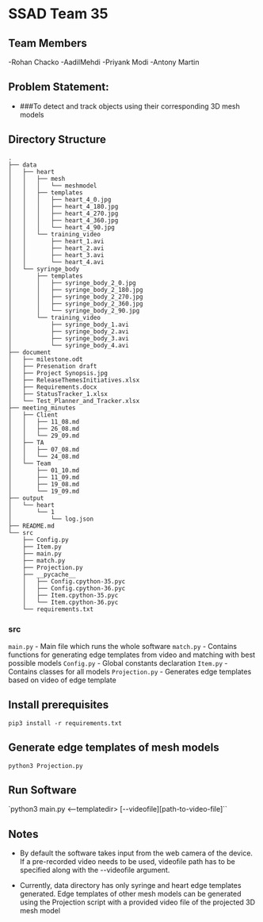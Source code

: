# SSAD Team 35

## Team Members

-Rohan Chacko
-AadilMehdi
-Priyank Modi
-Antony Martin

## Problem Statement:

- ###To detect and track objects using their corresponding 3D mesh models

## Directory Structure

    .
    ├── data
    │   ├── heart
    │   │   ├── mesh
    │   │   │   └── meshmodel
    │   │   ├── templates
    │   │   │   ├── heart_4_0.jpg
    │   │   │   ├── heart_4_180.jpg
    │   │   │   ├── heart_4_270.jpg
    │   │   │   ├── heart_4_360.jpg
    │   │   │   └── heart_4_90.jpg
    │   │   └── training_video
    │   │       ├── heart_1.avi
    │   │       ├── heart_2.avi
    │   │       ├── heart_3.avi
    │   │       └── heart_4.avi
    │   └── syringe_body
    │       ├── templates
    │       │   ├── syringe_body_2_0.jpg
    │       │   ├── syringe_body_2_180.jpg
    │       │   ├── syringe_body_2_270.jpg
    │       │   ├── syringe_body_2_360.jpg
    │       │   └── syringe_body_2_90.jpg
    │       └── training_video
    │           ├── syringe_body_1.avi
    │           ├── syringe_body_2.avi
    │           ├── syringe_body_3.avi
    │           └── syringe_body_4.avi
    ├── document
    │   ├── milestone.odt
    │   ├── Presenation draft
    │   ├── Project Synopsis.jpg
    │   ├── ReleaseThemesInitiatives.xlsx
    │   ├── Requirements.docx
    │   ├── StatusTracker_1.xlsx
    │   └── Test_Planner_and_Tracker.xlsx
    ├── meeting_minutes
    │   ├── Client
    │   │   ├── 11_08.md
    │   │   ├── 26_08.md
    │   │   └── 29_09.md
    │   ├── TA
    │   │   ├── 07_08.md
    │   │   └── 24_08.md
    │   └── Team
    │       ├── 01_10.md
    │       ├── 11_09.md
    │       ├── 19_08.md
    │       └── 19_09.md
    ├── output
    │   └── heart
    │       └── 1
    │           └── log.json
    ├── README.md
    └── src
        ├── Config.py
        ├── Item.py
        ├── main.py
        ├── match.py
        ├── Projection.py
        ├── __pycache__
        │   ├── Config.cpython-35.pyc
        │   ├── Config.cpython-36.pyc
        │   ├── Item.cpython-35.pyc
        │   └── Item.cpython-36.pyc
        └── requirements.txt

### src

`main.py` - Main file which runs the whole software
`match.py` - Contains functions for generating edge templates from video and matching with best possible models
`Config.py` - Global constants declaration
`Item.py` - Contains classes for all models
`Projection.py` - Generates edge templates based on video of edge template

## Install prerequisites

`pip3 install -r requirements.txt`

## Generate edge templates of mesh models

`python3 Projection.py`

## Run Software

`python3 main.py <--templatedir> <path-to-template-directory> [--videofile][path-to-video-file]``

## Notes

- By default the software takes input from the web camera of the device. If a pre-recorded video needs to be used, videofile path has to be specified along with the --videofile argument.

- Currently, data directory has only syringe and heart edge templates generated. Edge templates of other mesh models can be generated using the Projection script with a provided video file of the projected 3D mesh model
